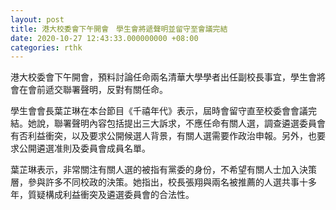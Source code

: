 ```yaml
---
layout: post
title: 港大校委會下午開會　學生會將遞聲明並留守至會議完結
date: 2020-10-27 12:43:33.000000000 +08:00
categories: rthk
---
```


港大校委會下午開會，預料討論任命兩名清華大學學者出任副校長事宜，學生會將會在會前遞交聯署聲明，反對有關任命。

學生會會長葉芷琳在本台節目《千禧年代》表示，屆時會留守直至校委會會議完結。她說，聯署聲明內容包括提出三大訴求，不應任命有關人選，調查遴選委員會有否利益衝突，以及要求公開候選人背景，有關人選需要作政治申報。另外，也要求公開遴選准則及委員會成員名單。

葉芷琳表示，非常關注有關人選的被指有黨委的身份，不希望有關人士加入決策層，參與許多不同校政的決策。她指出，校長張翔與兩名被推薦的人選共事十多年，質疑構成利益衝突及遴選委員會的合法性。
